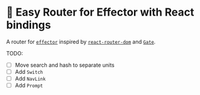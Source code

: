 # 🐣 Easy Router for Effector with React bindings

A router for [`effector`](https://effector.dev/) inspired by [`react-router-dom`](https://reactrouter.com/web) and [`Gate`](https://effector.dev/docs/api/effector-react/gate).

TODO:

- [ ] Move search and hash to separate units
- [ ] Add `Switch`
- [ ] Add `NavLink`
- [ ] Add `Prompt`
